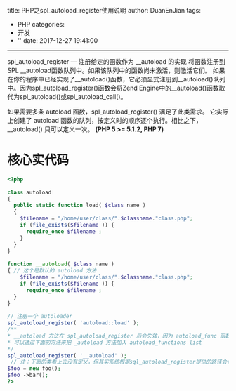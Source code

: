 title: PHP之spl_autoload_register使用说明
author: DuanEnJian
tags:
  - PHP
categories:
  - 开发
  - ''
date: 2017-12-27 19:41:00
---
spl_autoload_register — 注册给定的函数作为 __autoload 的实现
将函数注册到SPL __autoload函数队列中。如果该队列中的函数尚未激活，则激活它们。
如果在你的程序中已经实现了__autoload()函数，它必须显式注册到__autoload()队列中。因为spl_autoload_register()函数会将Zend Engine中的__autoload()函数取代为spl_autoload()或spl_autoload_call()。

如果需要多条 autoload 函数，spl_autoload_register() 满足了此类需求。 它实际上创建了 autoload 函数的队列，按定义时的顺序逐个执行。相比之下， __autoload() 只可以定义一次。
**(PHP 5 >= 5.1.2, PHP 7)**

<!-- more -->

# 核心实代码
```php
<?php
 
class autoload 
{ 
  public static function load( $class name ) 
  {
    $filename = "/home/user/class/".$classname."class.php";
    if (file_exists($filename )) { 
      require_once $filename ; 
    } 
  } 
} 
 
function __autoload( $class name )
{ // 这个是默认的 autoload 方法
    $filename = "/home/user/class/".$classname."class.php";
    if (file_exists($filename )) { 
      require_once $filename ; 
  } 
} 
 
// 注册一个 autoloader 
spl_autoload_register( 'autoload::load' ); 
/** 
* __autoload 方法在 spl_autoload_register 后会失效，因为 autoload_func 函数指针已指向 spl_autoload 方法 
* 可以通过下面的方法来把 _autoload 方法加入 autoload_functions list 
*/ 
spl_autoload_register( '__autoload' ); 
 // 注：下面的类看上去没有定义，但其实系统根据sql_autoload_register提供的路径会自动去/home/user// /class/*.class.php下搜索foo.class.php文件，如果没找到才报错。 
$foo = new foo(); 
$foo ->bar(); 
?>
```